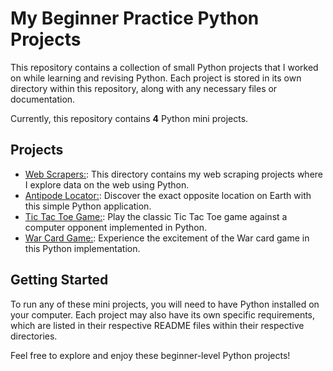 # My Beginner Practice Python Projects

This repository contains a collection of small Python projects that I worked on while learning and revising Python. Each project is stored in its own directory within this repository, along with any necessary files or documentation.

Currently, this repository contains **4** Python mini projects.

## Projects

- [Web Scrapers:](./webscrapers/): This directory contains my web scraping projects where I explore data on the web using Python.
- [Antipode Locator:](./Antipode-Locator/): Discover the exact opposite location on Earth with this simple Python application.
- [Tic Tac Toe Game:](./TicTacToe-Game/): Play the classic Tic Tac Toe game against a computer opponent implemented in Python.
- [War Card Game:](./War-Card-Game/): Experience the excitement of the War card game in this Python implementation.

## Getting Started

To run any of these mini projects, you will need to have Python installed on your computer. Each project may also have its own specific requirements, which are listed in their respective README files within their respective directories.

Feel free to explore and enjoy these beginner-level Python projects!
